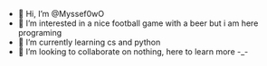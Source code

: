 - 👋 Hi, I’m @Myssef0wO
- 👀 I’m interested in a nice football game with a beer but i am here programing 
- 🌱 I’m currently learning cs and python
- 💞️ I’m looking to collaborate on nothing, here to learn more -_-

<!---
Myssef0wO/Myssef0wO is a ✨ special ✨ repository because its `README.md` (this file) appears on your GitHub profile.
You can click the Preview link to take a look at your changes.
--->
